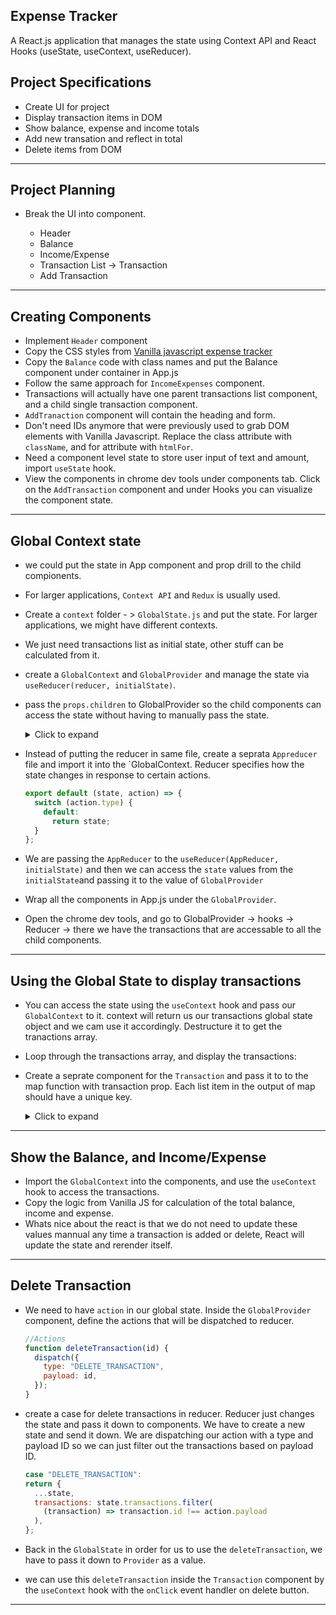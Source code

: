 ## Expense Tracker

A React.js application that manages the state using Context API and React Hooks (useState, useContext, useReducer).

## Project Specifications

- Create UI for project
- Display transaction items in DOM
- Show balance, expense and income totals
- Add new transation and reflect in total
- Delete items from DOM

---

## Project Planning

- Break the UI into component.

  - Header
  - Balance
  - Income/Expense
  - Transaction List -> Transaction
  - Add Transaction

---

## Creating Components

- Implement `Header` component
- Copy the CSS styles from [Vanilla javascript expense tracker](https://github.com/itkhanz/webProjects-vanillaJS/tree/main/expense-tracker)
- Copy the `Balance` code with class names and put the Balance component under container in App.js
- Follow the same approach for `IncomeExpenses` component.
- Transactions will actually have one parent transactions list component, and a child single transaction component.
- `AddTranaction` component will contain the heading and form.
- Don't need IDs anymore that were previously used to grab DOM elements with Vanilla Javascript. Replace the class attribute with `className`, and for attribute with `htmlFor`.
- Need a component level state to store user input of text and amount, import `useState` hook.
- View the components in chrome dev tools under components tab. Click on the `AddTransaction` component and under Hooks you can visualize the component state.

---

## Global Context state

- we could put the state in App component and prop drill to the child compionents.
- For larger applications, `Context API` and `Redux` is usually used.
- Create a `context` folder - > `GlobalState.js` and put the state. For larger applications, we might have different contexts.
- We just need transactions list as initial state, other stuff can be calculated from it.
- create a `GlobalContext` and `GlobalProvider` and manage the state via `useReducer(reducer, initialState)`.
- pass the `props.children` to GlobalProvider so the child components can access the state without having to manually pass the state.
    <details>
    <summary>Click to expand</summary>

  ```javascript
  import React, { Children, createContext, useReducer } from "react";

  // initial State
  const initialState = {
    transactions: [
      { id: 1, text: "Flower", amount: -20 },
      { id: 2, text: "Salary", amount: 300 },
      { id: 3, text: "Book", amount: -10 },
      { id: 4, text: "Camera", amount: 150 },
    ],
  };

  // create context
  export const GlobalContext = createContext(initialState);

  // Provider Component
  export const GlobalProvider = ({ childres }) => {
    const [state, dispatch] = useReducer(AppReducer, initialState);

    return (
      <GlobalContext.Provider value={{ transactions: state.transactions }}>
        {children}
      </GlobalContext.Provider>
    );
  };
  ```

    </details>

- Instead of putting the reducer in same file, create a seprata `Appreducer` file and import it into the `GlobalContext. Reducer specifies how the state changes in response to certain actions.

  ```javascript
  export default (state, action) => {
    switch (action.type) {
      default:
        return state;
    }
  };
  ```

- We are passing the `AppReducer` to the `useReducer(AppReducer, initialState)` and then we can access the `state` values from the `initialState`and passing it to the value of `GlobalProvider`

- Wrap all the components in App.js under the `GlobalProvider`.
- Open the chrome dev tools, and go to GlobalProvider -> hooks -> Reducer -> there we have the transactions that are accessable to all the child components.

---

## Using the Global State to display transactions

- You can access the state using the `useContext` hook and pass our `GlobalContext` to it. context will return us our transactions global state object and we cam use it accordingly. Destructure it to get the tranactions array.
- Loop through the transactions array, and display the transactions:
- Create a seprate component for the `Transaction` and pass it to to the map function with transaction prop. Each list item in the output of map should have a unique key.

    <details>
    <summary>Click to expand</summary>

  ```javascript
  import React from "react";

  export const Transaction = ({ transaction }) => {
    const sign = transaction.amount < 0 ? "-" : "+";

    return (
      <>
        <li className={transaction.amount < 0 ? "minus" : "plus"}>
          {transaction.text}{" "}
          <span>
            {sign}${Math.abs(transaction.amount)}
          </span>
          <button className="delete-btn">x</button>
        </li>
      </>
    );
  };
  ```

    </details>

---

## Show the Balance, and Income/Expense

- Import the `GlobalContext` into the components, and use the `useContext` hook to access the transactions.
- Copy the logic from Vanilla JS for calculation of the total balance, income and expense.
- Whats nice about the react is that we do not need to update these values mannual any time a transaction is added or delete, React will update the state and rerender itself.

---

## Delete Transaction

- We need to have `action` in our global state. Inside the `GlobalProvider` component, define the actions that will be dispatched to reducer.

  ```javascript
  //Actions
  function deleteTransaction(id) {
    dispatch({
      type: "DELETE_TRANSACTION",
      payload: id,
    });
  }
  ```

- create a case for delete transactions in reducer. Reducer just changes the state and pass it down to components. We have to create a new state and send it down. We are dispatching our action with a type and payload ID so we can just filter out the transactions based on payload ID.

  ```javascript
  case "DELETE_TRANSACTION":
  return {
    ...state,
    transactions: state.transactions.filter(
      (transaction) => transaction.id !== action.payload
    ),
  };
  ```

- Back in the `GlobalState` in order for us to use the `deleteTransaction`, we have to pass it down to `Provider` as a value.

- we can use this `deleteTransaction` inside the `Transaction` component by the `useContext` hook with the `onClick` event handler on delete button.

---
